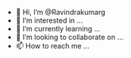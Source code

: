 - 👋 Hi, I’m @Ravindrakumarg
- 👀 I’m interested in ...
- 🌱 I’m currently learning ...
- 💞️ I’m looking to collaborate on ...
- 📫 How to reach me ...

<!---
Ravindrakumarg/Ravindrakumarg is a ✨ special ✨ repository because its `README.md` (this file) appears on your GitHub profile.
You can click the Preview link to take a look at your changes.
--->

